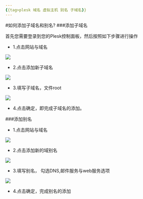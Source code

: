 ```yaml
---
{{tag>plesk 域名 虚拟主机 别名 子域名}}
---
```

#如何添加子域名和别名?
###添加子域名

首先您需要登录到您的Plesk控制面板，然后按照如下步骤进行操作

*    1.点击网站与域名

![](http://ww2.sinaimg.cn/large/a74ecc4cjw1dzc25vj25dj.jpg)

*    2.点击添加新子域名

![](http://ww1.sinaimg.cn/large/a74e55b4jw1dzc2jfdv9oj.jpg)

*    3.填写子域名，文件root

![](http://ww2.sinaimg.cn/large/a74ecc4cjw1dzc2los5ooj.jpg)

*    4.点击确定，即完成子域名的添加。

###添加别名

*    1.点击网站与域名

![](http://i1.minus.com/igegF3VLdeiTL.png)


*    2.点击添加新的域别名

![](http://i3.minus.com/ibwEvb6xjociR2.png)

*    3.填写别名， 勾选DNS,邮件服务与web服务选项

![](http://i7.minus.com/ihiA25aEb8lRl.png)

*    4.点击确定，完成别名的添加